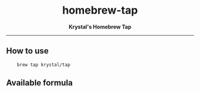 <h1 align="center">
  homebrew-tap
</h1>

<p align="center">
  <strong>
    Krystal's Homebrew Tap
  </strong>
</p>

---

## How to use

```shell
    brew tap krystal/tap
```

## Available formula
